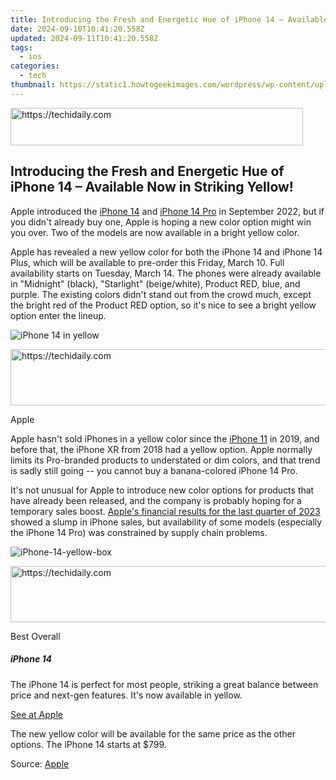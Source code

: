 ```yaml
---
title: Introducing the Fresh and Energetic Hue of iPhone 14 – Available Now in Striking Yellow!
date: 2024-09-10T10:41:20.558Z
updated: 2024-09-11T10:41:20.558Z
tags:
  - ios
categories:
  - tech
thumbnail: https://static1.howtogeekimages.com/wordpress/wp-content/uploads/2023/03/Apple-iPhone-14-color-lineup-230307.jpg
---
```






<!-- affiliate ads begin -->
<a href="https://aligracehair.sjv.io/c/5597632/2135418/19272" target="_top" id="2135418">
  <img src="//a.impactradius-go.com/display-ad/19272-2135418" border="0" alt="https://techidaily.com" width="468" height="60"/>
</a>
<img height="0" width="0" src="https://aligracehair.sjv.io/i/5597632/2135418/19272" style="position:absolute;visibility:hidden;" border="0" />
<!-- affiliate ads end -->




## Introducing the Fresh and Energetic Hue of iPhone 14 – Available Now in Striking Yellow!

Apple introduced the [iPhone 14](https://extra-resources.techidaily.com/complete-review-for-hero4-black/) and [iPhone 14 Pro](https://youtube-blog.techidaily.com/-up-the-screen-techniques-for-stunning-youtube-visuals/) in September 2022, but if you didn't already buy one, Apple is hoping a new color option might win you over. Two of the models are now available in a bright yellow color.

 Apple has revealed a new yellow color for both the iPhone 14 and iPhone 14 Plus, which will be available to pre-order this Friday, March 10\. Full availability starts on Tuesday, March 14\. The phones were already available in "Midnight" (black), "Starlight" (beige/white), Product RED, blue, and purple. The existing colors didn't stand out from the crowd much, except the bright red of the Product RED option, so it's nice to see a bright yellow option enter the lineup.

![iPhone 14 in yellow](https://static1.howtogeekimages.com/wordpress/wp-content/uploads/2023/03/yellow-iphone.jpg) 





<!-- affiliate ads begin -->
<a href="https://appsumo.8odi.net/c/5597632/2128844/7443" target="_top" id="2128844">
  <img src="//a.impactradius-go.com/display-ad/7443-2128844" border="0" alt="https://techidaily.com" width="728" height="90"/>
</a>
<img height="0" width="0" src="https://appsumo.8odi.net/i/5597632/2128844/7443" style="position:absolute;visibility:hidden;" border="0" />
<!-- affiliate ads end -->




Apple

 Apple hasn't sold iPhones in a yellow color since the [iPhone 11](https://support.apple.com/kb/SP804?locale=en%5FUS) in 2019, and before that, the iPhone XR from 2018 had a yellow option. Apple normally limits its Pro-branded products to understated or dim colors, and that trend is sadly still going -- you cannot buy a banana-colored iPhone 14 Pro.

 It's not unusual for Apple to introduce new color options for products that have already been released, and the company is probably hoping for a temporary sales boost. [Apple's financial results for the last quarter of 2023](https://www.cnbc.com/2022/10/27/apple-aapl-earnings-q4-2022.html) showed a slump in iPhone sales, but availability of some models (especially the iPhone 14 Pro) was constrained by supply chain problems.

![iPhone-14-yellow-box](https://static1.howtogeekimages.com/wordpress/wp-content/uploads/2023/06/iphone-14-yellow-box.jpg) 





<!-- affiliate ads begin -->
<a href="https://ursime.pxf.io/c/5597632/2136536/16384" target="_top" id="2136536">
  <img src="//a.impactradius-go.com/display-ad/16384-2136536" border="0" alt="https://techidaily.com" width="728" height="90"/>
</a>
<img height="0" width="0" src="https://ursime.pxf.io/i/5597632/2136536/16384" style="position:absolute;visibility:hidden;" border="0" />
<!-- affiliate ads end -->




Best Overall

#####  iPhone 14

The iPhone 14 is perfect for most people, striking a great balance between price and next-gen features. It's now available in yellow.

[See at Apple](https://www.apple.com/shop/buy-iphone/iphone-14) 

 The new yellow color will be available for the same price as the other options. The iPhone 14 starts at $799.

 Source: [Apple](https://www.apple.com/newsroom/2023/03/hello-yellow-apple-introduces-new-iphone-14-and-iphone-14-plus/)

<ins class="adsbygoogle"
     style="display:block"
     data-ad-format="autorelaxed"
     data-ad-client="ca-pub-7571918770474297"
     data-ad-slot="1223367746"></ins>



<ins class="adsbygoogle"
     style="display:block"
     data-ad-client="ca-pub-7571918770474297"
     data-ad-slot="8358498916"
     data-ad-format="auto"
     data-full-width-responsive="true"></ins>










